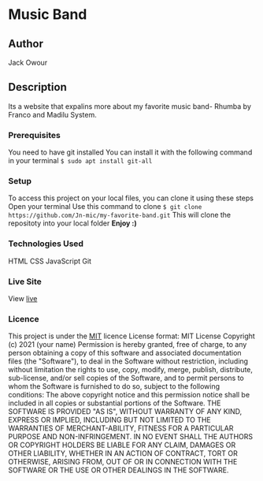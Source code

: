 
# Music Band
## Author
Jack Owour
## Description
Its a website that expalins more about my favorite music band- Rhumba by Franco and Madilu System. 
### Prerequisites
You need to have git installed
You can install it with the following command in your terminal
`$ sudo apt install git-all`
### Setup
To access this project on your local files, you can clone it using these steps
 Open your terminal
Use this command to clone `$ git clone https://github.com/Jn-mic/my-favorite-band.git`
This will clone the repositoty into your local folder
__Enjoy :)__
### Technologies Used
HTML
 CSS
JavaScript
Git
### Live Site
View [live](https://hamida-mstafa.github.io/fev-band/)
### Licence
This project is under the  [MIT](LICENSE) licence
License format:
MIT License
Copyright (c) 2021 (your name)
Permission is hereby granted, free of charge, to any person obtaining a copy
of this software and associated documentation files (the "Software"), to deal
in the Software without restriction, including without limitation the rights
to use, copy, modify, merge, publish, distribute, sub-license, and/or sell
copies of the Software, and to permit persons to whom the Software is
furnished to do so, subject to the following conditions:
The above copyright notice and this permission notice shall be included in all
copies or substantial portions of the Software.
THE SOFTWARE IS PROVIDED "AS IS", WITHOUT WARRANTY OF ANY KIND, EXPRESS OR
IMPLIED, INCLUDING BUT NOT LIMITED TO THE WARRANTIES OF MERCHANT-ABILITY,
FITNESS FOR A PARTICULAR PURPOSE AND NON-INFRINGEMENT. IN NO EVENT SHALL THE
AUTHORS OR COPYRIGHT HOLDERS BE LIABLE FOR ANY CLAIM, DAMAGES OR OTHER
LIABILITY, WHETHER IN AN ACTION OF CONTRACT, TORT OR OTHERWISE, ARISING FROM,
OUT OF OR IN CONNECTION WITH THE SOFTWARE OR THE USE OR OTHER DEALINGS IN THE
SOFTWARE. 